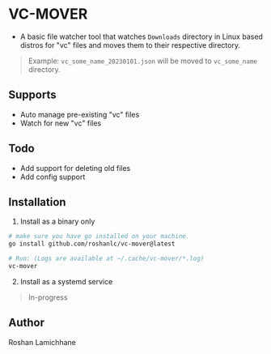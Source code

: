 # VC-MOVER
- A basic file watcher tool that watches `Downloads` directory in Linux based distros for "vc" files and moves them to their respective directory.

> Example: 
`vc_some_name_20230101.json` will be moved to `vc_some_name` directory.


## Supports
- Auto manage pre-existing "vc" files
- Watch for new "vc" files

## Todo
- Add support for deleting old files 
- Add config support


## Installation 
1. Install as a binary only
```bash
# make sure you have go installed on your machine.
go install github.com/roshanlc/vc-mover@latest

# Run: (Logs are available at ~/.cache/vc-mover/*.log)
vc-mover
```

2. Install as a systemd service
> In-progress


## Author
Roshan Lamichhane